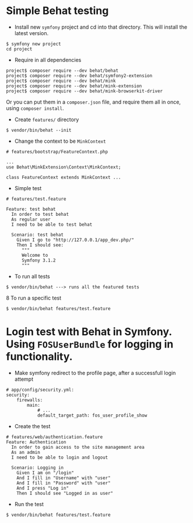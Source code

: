 Simple Behat testing
====================
* Install new `symfony` project and cd into that directory. This will install the latest version.
```
$ symfony new project
cd project
```
* Require in all dependencies
```
project$ composer require --dev behat/behat
project$ composer require --dev behat/symfony2-extension
project$ composer require --dev behat/mink
project$ composer require --dev behat/mink-extension
project$ composer require --dev behat/mink-browserkit-driver
```
Or you can put them in a `composer.json` file, and require them all in once, using `composer install`.

* Create `features/` directory
```
$ vendor/bin/behat --init
```
* Change the context to be `MinkContext`
```
# features/bootstrap/FeatureContext.php

...
use Behat\MinkExtension\Context\MinkContext;

class FeatureContext extends MinkContext ...
```
* Simple test
```
# features/test.feature

Feature: test behat
  In order to test behat
  As regular user
  I need to be able to test behat

  Scenario: test behat
    Given I go to "http://127.0.0.1/app_dev.php/"
    Then I should see:
      """
	  Welcome to
      Symfony 3.1.2
	  """
```
* To run all tests
```
$ vendor/bin/behat ---> runs all the featured tests
```
8 To run a specific test
```
$ vendor/bin/behat features/test.feature
```
# Login test with Behat in Symfony. Using `FOSUserBundle` for logging in functionality.
* Make symfony redirect to the profile page, after a successfull login attempt
```
# app/config/security.yml:
security:
    firewalls:
        main:
            # ...
            default_target_path: fos_user_profile_show
```
* Create the test
```
# features/web/authentication.feature
Feature: Authentication
  In order to gain access to the site management area
  As an admin
  I need to be able to login and logout

  Scenario: Logging in
    Given I am on "/login"
    And I fill in "Username" with "user"
    And I fill in "Password" with "user"
    And I press "Log in"
    Then I should see "Logged in as user"
```
* Run the test
```
$ vendor/bin/behat features/test.feature
```
